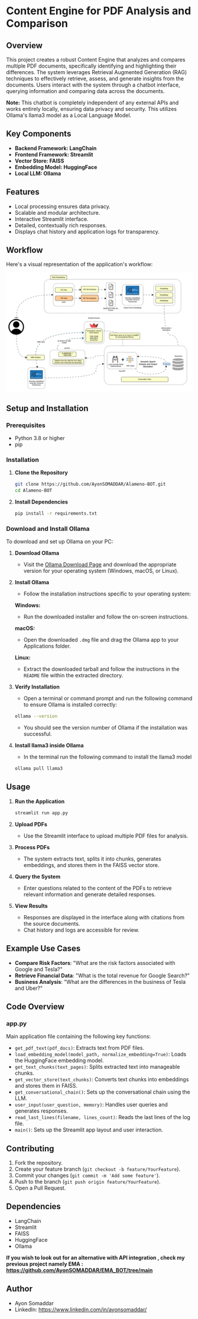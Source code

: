 # Content Engine for PDF Analysis and Comparison

## Overview

This project creates a robust Content Engine that analyzes and compares multiple PDF documents, specifically identifying and highlighting their differences. The system leverages Retrieval Augmented Generation (RAG) techniques to effectively retrieve, assess, and generate insights from the documents. Users interact with the system through a chatbot interface, querying information and comparing data across the documents. 

**Note:** This chatbot is completely independent of any external APIs and works entirely locally, ensuring data privacy and security. This utilizes Ollama's llama3 model as a Local Language Model. 

## Key Components
- **Backend Framework: LangChain**
- **Frontend Framework: Streamlit**
- **Vector Store: FAISS**
- **Embedding Model: HuggingFace**
- **Local LLM: Ollama**

## Features

- Local processing ensures data privacy.
- Scalable and modular architecture.
- Interactive Streamlit interface.
- Detailed, contextually rich responses.
- Displays chat history and application logs for transparency.

## Workflow

Here's a visual representation of the application's workflow:

![EMA_ASSIGNMENT_AYON Workflow](FLOW.gif)

## Setup and Installation

### Prerequisites

- Python 3.8 or higher
- pip

### Installation

1. **Clone the Repository**

    ```bash
    git clone https://github.com/AyonSOMADDAR/Alameno-BOT.git
    cd Alameno-BOT
    ```

2. **Install Dependencies**

    ```bash
    pip install -r requirements.txt
    ```

### Download and Install Ollama

To download and set up Ollama on your PC:

1. **Download Ollama**

    - Visit the [Ollama Download Page](https://ollama.ai/download) and download the appropriate version for your operating system (Windows, macOS, or Linux).

2. **Install Ollama**

    - Follow the installation instructions specific to your operating system:

    **Windows:**

    - Run the downloaded installer and follow the on-screen instructions.

    **macOS:**

    - Open the downloaded `.dmg` file and drag the Ollama app to your Applications folder.

    **Linux:**

    - Extract the downloaded tarball and follow the instructions in the `README` file within the extracted directory.

3. **Verify Installation**

    - Open a terminal or command prompt and run the following command to ensure Ollama is installed correctly:

    ```bash
    ollama --version
    ```

    - You should see the version number of Ollama if the installation was successful.
      
4. **Install llama3 inside Ollama**
    - In the terminal run the following command to install the llama3 model
    ```bash
    ollama pull llama3
    ```

## Usage

1. **Run the Application**

    ```bash
    streamlit run app.py
    ```

2. **Upload PDFs**

    - Use the Streamlit interface to upload multiple PDF files for analysis.

3. **Process PDFs**

    - The system extracts text, splits it into chunks, generates embeddings, and stores them in the FAISS vector store.

4. **Query the System**

    - Enter questions related to the content of the PDFs to retrieve relevant information and generate detailed responses.

5. **View Results**

    - Responses are displayed in the interface along with citations from the source documents.
    - Chat history and logs are accessible for review.

## Example Use Cases

- **Compare Risk Factors**: "What are the risk factors associated with Google and Tesla?"
- **Retrieve Financial Data**: "What is the total revenue for Google Search?"
- **Business Analysis**: "What are the differences in the business of Tesla and Uber?"

## Code Overview

### app.py

Main application file containing the following key functions:

- `get_pdf_text(pdf_docs)`: Extracts text from PDF files.
- `load_embedding_model(model_path, normalize_embedding=True)`: Loads the HuggingFace embedding model.
- `get_text_chunks(text_pages)`: Splits extracted text into manageable chunks.
- `get_vector_store(text_chunks)`: Converts text chunks into embeddings and stores them in FAISS.
- `get_conversational_chain()`: Sets up the conversational chain using the LLM.
- `user_input(user_question, memory)`: Handles user queries and generates responses.
- `read_last_lines(filename, lines_count)`: Reads the last lines of the log file.
- `main()`: Sets up the Streamlit app layout and user interaction.

## Contributing

1. Fork the repository.
2. Create your feature branch (`git checkout -b feature/YourFeature`).
3. Commit your changes (`git commit -m 'Add some feature'`).
4. Push to the branch (`git push origin feature/YourFeature`).
5. Open a Pull Request.

## Dependencies

- LangChain
- Streamlit
- FAISS
- HuggingFace
- Ollama

**If you wish to look out for an alternative with API integration , check my previous project namely EMA : https://github.com/AyonSOMADDAR/EMA_BOT/tree/main**

## Author
- Ayon Somaddar
- LinkedIn: https://www.linkedin.com/in/ayonsomaddar/
  


